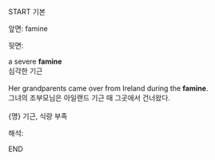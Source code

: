 START
기본

앞면:
famine


뒷면:
<div>a severe <b>famine </b></div><div>심각한 기근</div><div><br></div><div><div>Her grandparents came over from Ireland during the <b>famine</b>. </div><div><div>그녀의 조부모님은 아일랜드 기근 때 그곳에서 건너왔다.</div></div></div><div><br></div><div>{명} 기근, 식량 부족<br></div>


해석:

END